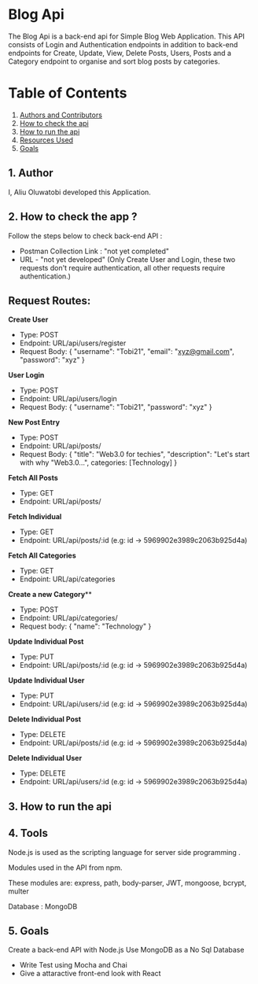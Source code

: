 # Blog Api
The Blog Api is a back-end api for Simple Blog Web Application. This API consists of Login and Authentication endpoints in addition to back-end endpoints for Create, Update, View, Delete Posts, Users, Posts and a Category endpoint to organise  and sort blog posts by categories.

# Table of Contents
1. [Authors and Contributors](https://github.com/TobiFromLag/Blog-Api/edit/main/README.md#1-author)
2. [How to check the api](https://github.com/TobiFromLag/Blog-Api/edit/main/README.md#2-how-to-check-the-app-)
3. [How to run the api](https://github.com/TobiFromLag/Blog-Api/edit/main/README.md#3-how-to-run-the-api)
4. [Resources Used](https://github.com/TobiFromLag/Blog-Api/edit/main/README.md#4-tools)
5. [Goals](https://github.com/TobiFromLag/Blog-Api/edit/main/README.md#5-goals)

## 1. Author
   I, Aliu Oluwatobi developed this Application.

## 2. How to check the app ?
   Follow the steps below to check back-end API :

   + Postman Collection Link : "not yet completed"
   + URL - "not yet developed" (Only Create User and Login, these two requests don't require authentication, all other requests require authentication.)
## Request Routes:

**Create User**

+ Type: POST
+ Endpoint: URL/api/users/register
+ Request Body: { "username": "Tobi21", "email": "xyz@gmail.com", "password": "xyz" }

**User Login**

+ Type: POST
+ Endpoint: URL/api/users/login
+ Request Body: { "username": "Tobi21", "password": "xyz" }

**New Post Entry**

+ Type: POST
+ Endpoint: URL/api/posts/
+ Request Body: { "title": "Web3.0 for techies", "description": "Let's start with why "Web3.0...", categories: [Technology] }

**Fetch All Posts**

+ Type: GET
+ Endpoint: URL/api/posts/

**Fetch Individual**

+ Type: GET
+ Endpoint: URL/api/posts/:id (e.g: id -> 5969902e3989c2063b925d4a)

**Fetch All Categories**

* Type: GET
* Endpoint: URL/api/categories

**Create a new Category****

+ Type: POST
+ Endpoint: URL/api/categories/
+ Request body: { "name": "Technology" }

**Update Individual Post**

+ Type: PUT
+ Endpoint: URL/api/posts/:id (e.g: id -> 5969902e3989c2063b925d4a)

**Update Individual User**

+ Type: PUT
+ Endpoint: URL/api/users/:id (e.g: id -> 5969902e3989c2063b925d4a)

**Delete Individual Post**

+ Type: DELETE
+ Endpoint: URL/api/posts/:id (e.g: id -> 5969902e3989c2063b925d4a)

**Delete Individual User**

+ Type: DELETE
+ Endpoint: URL/api/users/:id (e.g: id -> 5969902e3989c2063b925d4a)

## 3. How to run the api
## 4. Tools

Node.js is used as the scripting language for server side programming .

Modules used in the API from npm. 

These modules are:
express, path, body-parser, JWT, mongoose, bcrypt, multer

Database : MongoDB

## 5. Goals
  Create a back-end API with Node.js
  Use MongoDB as a No Sql Database
+ Write Test using Mocha and Chai
+ Give a attaractive front-end look with React
